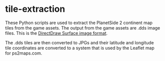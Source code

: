 # tile-extraction
These Python scripts are used to extract the PlanetSide 2 continent map tiles from the game assets. The output from the game assets are .dds image files. This is the [DirectDraw Surface image format](http://en.wikipedia.org/wiki/DirectDraw_Surface).

The .dds tiles are then converted to JPGs and their latitude and longitude tile coordinates are converted to a system that is used by the Leaflet map for ps2maps.com.

